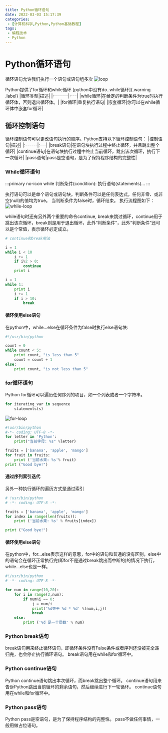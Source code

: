 ```yaml
---
title: Python循环语句
date: 2022-03-03 15:17:39
categories:
 - [计算机科学,Python,Python基础教程]
tags: 
 - 编程技术
 - Python
---
```


# Python循环语句
循环语句允许我们执行一个语句或语句组多次
![loop](/assets/python/loop.png)

Python提供了for循环和while循环
[python中没有do..while循环]{.warning .label}
|循环类型|描述|
|:-------|:---|
|while循环|在给定的判断条件为true时执行循环体，否则退出循环体。|
|for循环|重复执行语句|
|嵌套循环|你可以在while循环体中嵌套for循环|

## 循环控制语句
循环控制语句可以更改语句执行的顺序。Python支持以下循环控制语句：
|控制语句|描述|
|:------|:---|
|break语句|在语句块执行过程中终止循环，并且跳出整个循环|
|continue语句|在语句块执行过程中终止当前循环，跳出该次循环，执行下一次循环|
|pass语句|pass是空语句，是为了保持程序结构的完整性|

### While循环语句

:::primary no-icon
while 判断条件(condition):
    执行语句(statements)...
:::

执行语句可以是单个语句或语句块。判断条件可以是任何表达式，任何非零、或非空(null)的值均为true。
当判断条件为false时，循环结束。
执行流程图如下：
![while-loop](/assets/python/while-loop.jpg)

while语句时还有另外两个重要的命令continue, break来跳过循环，continue用于跳出该次循环，break则是用于退出循环，此外“判断条件”，此外“判断条件”还可以是个常值，表示循环必定成立。
```python
# continue和break用法

i = 1
while i < 10
    i += 1
    if i%2 > 0: 
        continue
    print i

i = 1
while 1:
    print i
    i += 1
    if i > 10:
        break
```
#### 循环使用else语句
在python中，while...else在循环条件为false时执行else语句块:

```python while...else
#!/usr/bin/python

count = 0
while count < 5:
    print count, "is less than 5"
    count = count + 1
else: 
    print count, "is not less than 5"
```

### for循环语句
Python for循环可以遍历任何序列的项目，如一个列表或者一个字符串。
```python
for iterating_var in sequence
    statements(s)
```
![for-loop](/assets/python/for-loop.jpg)

```python for-loop
#!usr/bin/python
#-*- coding: UTF-8 -*-
for letter in 'Python': 
    print("当前字母: %s" %letter)

fruits = ['banana', 'apple', 'mango']
for fruit in fruits: 
    print ('当前水果: %s'% fruit)
print ("Good bye!")
```
#### 通过序列索引迭代
另外一种执行循环的遍历方式是通过索引

```python for索引
# !usr/bin/python
# -*- coding: UTF-8 -*-

fruits = ['banana', 'apple', 'mango']
for index in range(len(fruits)):
    print ('当前水果: %s' % fruits[index])

print ("Good bye!")
```
#### 循环使用else语句
在python中，for...else表示这样的意思，for中的语句和普通的没有区别，else中的语句会在循环正常执行完(即for不是通过break跳出而中断的)的情况下执行，while...else也是一样。
```python for-else
#!/usr/bin/python
# -*- coding: UTF-8 -*-

for num in range(10,20):
    for i in range(2,num):
        if num%i == 0:
            j = num/i
            print('%d等于 %d * %d' %(num,i,j))
            break
    else: 
        print ('%d 是一个质数' % num)
```


### Python break语句
break语句用来终止循环语句，即循环条件没有False条件或者序列还没被完全递归完，也会停止执行循环语句。
break语句用在while和for循环中。

### Python continue语句
Python continue语句跳出本次循环，而break跳出整个循环。
continue语句用来告诉Python跳出当前循环的剩余语句，然后继续进行下一轮循环。
continue语句用在while和for循环中。

### Python pass语句
Python pass是空语句，是为了保持程序结构的完整性。
pass不做任何事情，一般用做占位语句。
